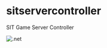 # sitservercontroller
SIT Game Server Controller

![.net](https://github.com/nebula-codes/sitservercontroller/actions/workflows/dotnet.yml/badge.svg)
